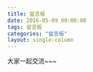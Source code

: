 ```yaml
---
title: 留言板
date: 2016-05-09 09:00:00
tags: 留言板
categories: "留言板"
layout: single-column
---
```



大家一起交流~~~